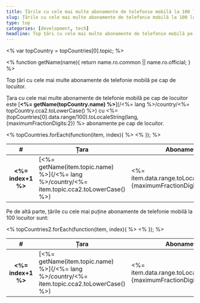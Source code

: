 ```yaml
---
title: Țările cu cele mai multe abonamente de telefonie mobilă la 100 locuitori
slug: Țările cu cele mai multe abonamente de telefonie mobilă la 100 locuitori
type: top
categories: [development, tech]
headline: Top țări cu cele mai multe abonamente de telefonie mobilă pe cap de locuitor
---
```


<% var topCountry = topCountries[0].topic; %>

<% function getName(name){
return name.ro.common || name.ro.official;
} %>

Top țări cu cele mai multe abonamente de telefonie mobilă pe cap de locuitor.

Țara cu cele mai multe abonamente de telefonie mobilă pe cap de locuitor este [**<%= getName(topCountry.name) %>**](/<%= lang %>/country/<%= topCountry.cca2.toLowerCase() %>) cu <%= (topCountries[0].data.range/100).toLocaleString(lang,{maximumFractionDigits:2}) %> abonamente pe cap de locuitor.

<table class="article-table cell-no">
<thead><tr><th>#</th><th class="cell-txt">Țara</th><th>Abonamete</th><th>Anul</th></tr></thead>
<tbody>
<% topCountries.forEach(function(item, index){ %>
<tr>
<th><%= index+1 %></th>
<td class="cell-txt">[<%= getName(item.topic.name) %>](/<%= lang %>/country/<%= item.topic.cca2.toLowerCase() %>)</td>
<td><%= item.data.range.toLocaleString(lang,{maximumFractionDigits:2}) %></td>
<td><%= item.data.label %></td>
</tr>
<% }); %>
</tbody>
</table>

Pe de altă parte, țările cu cele mai puține abonamente de telefonie mobilă la 100 locuitor sunt:

<table class="article-table cell-no">
<thead><tr><th>#</th><th class="cell-txt">Țara</th><th>Abonamete</th><th>Anul</th></tr></thead>
<tbody>
<% topCountries2.forEach(function(item, index){ %>
<tr>
<th><%= index+1 %></th>
<td class="cell-txt">[<%= getName(item.topic.name) %>](/<%= lang %>/country/<%= item.topic.cca2.toLowerCase() %>)</td>
<td><%= item.data.range.toLocaleString(lang,{maximumFractionDigits:2}) %></td>
<td><%= item.data.label %></td>
</tr>
<% }); %>
</tbody>
</table>
